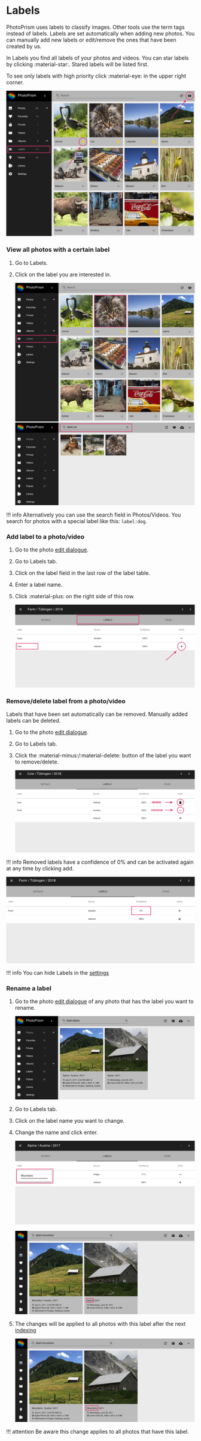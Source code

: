 # Labels #
PhotoPrism uses labels to classify images.
Other tools use the term tags instead of labels.
Labels are set automatically when adding new photos. 
You can manually add new labels or edit/remove the ones that have been created by us.

In Labels you find all labels of your photos and videos. 
You can star labels by clicking :material-star:. Stared labels will be listed first.

To see only labels with high priority click :material-eye: in the upper right corner.

![Screenshot](img/labels-1.png)

### View all photos with a certain label ###

1. Go to Labels.
2. Click on the label you are interested in.

    ![Screenshot](img/labels-2.png)
    ![Screenshot](img/labels-3.png)

!!! info
    Alternatively you can use the search field in Photos/Videos. You search for photos with a special label like this: `label:dog`.

### Add label to a photo/video ###

1. Go to the photo [edit dialogue](edit.md).
2. Go to Labels tab.
3. Click on the label field in the last row of the label table.
4. Enter a label name.
5. Click :material-plus: on the right side of this row.

    ![Screenshot](img/add-label.png)
    
### Remove/delete label from a photo/video ###

Labels that have been set automatically can be removed.
Manually added labels can be deleted.

1. Go to the photo [edit dialogue](edit.md).
2. Go to Labels tab.
3. Click the :material-minus:/:material-delete: button of the label you want to remove/delete.

    ![Screenshot](img/remove-label-1.png)
    
!!! info
    Removed labels have a confidence of 0% and can be activated again at any time by clicking add.
    
   ![Screenshot](img/remove-label-2.png)

!!! info
    You can hide Labels in the [settings](../settings/ui.md)

### Rename a label ###

1. Go to the photo [edit dialogue](edit.md) of any photo that has the label you want to rename.

    ![Screenshot](img/edit-label-1.png)
    
2. Go to Labels tab.
3. Click on the label name you want to change.
4. Change the name and click enter.

    ![Screenshot](img/edit-label-2.png)
    
    ![Screenshot](img/edit-label-3.png)
    
5. The changes will be applied to all photos with this label after the next  [indexing](../index.md)

    ![Screenshot](img/edit-label-4.png)

!!! attention
    Be aware this change applies to all photos that have this label.


